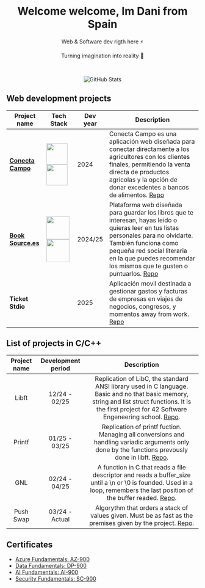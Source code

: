 <!-- Proudly created with GPRM ( https://gprm.itsvg.in ) -->
<h1 align="center"> Welcome welcome, Im Dani from Spain</br></h1>

<p align="center">Web & Software dev rigth here ⚡</p>
<p align="center">Turning imagination into reality 🚀</p>
<p align="center">
  <a href="https://danipoal.com" target="_blank"><img alt="" src="https://img.shields.io/badge/Portfolio-000?logo=vercel&logoColor=yellow&style=for-the-badge" style="vertical-align:center" /></a>
  <a href="https://linkedin.com/in/danipoal" target="_blank"><img alt="" src="https://img.shields.io/badge/LinkedIn-000?logo=linkedin&logoColor=0A66C2&style=for-the-badge" style="vertical-align:center" /></a>
</p>
<p align="center">
    <img src="https://github-readme-stats.vercel.app/api/top-langs/?username=danipoal&theme=react&hide_border=false&include_all_commits=true&count_private=false&layout=compact" alt="GitHub Stats">
  </p>

## Web development projects

| Project name | Tech Stack | Dev year | Description |
|-------------|-------|----------|-------------|
| **[Conecta Campo](https://campo.danipoal.com)** | <div> <img src="https://danipoal.com/js/svgs/react-icon.svg" width="55"> <img src="https://danipoal.com/js/svgs/spring.svg" width="55">  </div>| 2024 | Conecta Campo es una aplicación web diseñada para conectar directamente a los agricultores con los clientes finales, permitiendo la venta directa de productos agrícolas y la opción de donar excedentes a bancos de alimentos. [Repo](https://github.com/cnievaslozano/ConectaCampo) |
| **[Book Source.es](https://book.danipoal.com)** |<img src="https://danipoal.com/js/svgs/csharp.svg" width="60"> <img src="https://danipoal/js/svgs/asp.svg" width="60"> | 2024/25 | Plataforma web diseñada para guardar los libros que te interesan, hayas leído o quieras leer en tus listas personales para no olvidarte. También funciona como pequeña red social literaria en la que puedes recomendar los mismos que te gusten o puntuarlos. [Repo](https://github.com/Tihersarc/book-source) |
| **Ticket Stdio** | | 2025 | Aplicación movil destinada a gestionar gastos y facturas de empresas en viajes de negocios, congresos, y momentos away from work. [Repo](https://github.com/Stdio-Lab/ticket-stdio) |


## List of projects in С/C++
| Project name | Development period | Description |
|:------------:|:------------------:|:-----------:|
| Libft | 12/24 - 02/25 | Replication of LibC, the standard ANSI library used in C language. Basic and no that basic memory, string and list struct functions. It is the first project for 42 Software Engeneering school. [Repo](https://github.com/danipoal/Libft). |
| Printf | 01/25 - 03/25 | Replication of printf fuction. Managing all conversions and handling variadic arguments only done by the functions prevously done in libft. [Repo](https://github.com/danipoal/Printf). |
| GNL | 02/24 - 04/25 | A function in C that reads a file descriptor and reads a buffer_size until a \n or \0 is founded. Used in a loop, remembers the last position of the buffer readed. [Repo](https://github.com/danipoal/GNL). |
| Push Swap | 03/24 - Actual | Algorythm that orders a stack of values given. Must be as fast as the premises given by the project. [Repo](https://github.com/danipoal/push_swap). |



## Certificates 
- [Azure Fundamentals: AZ-900](https://www.credly.com/badges/5d200f84-d39c-41c5-91e0-157e4e190fd1)
- [Data Fundamentals: DP-900](https://www.credly.com/badges/734a3f03-11e1-45ca-935d-74424bc9e4a5)
- [AI Fundamentals: AI-900](https://www.credly.com/badges/a2235404-f225-4bd6-a5cc-19976fe279ae)
- [Security Fundamentals: SC-900](https://www.credly.com/badges/84eb1ddc-3653-4568-b23f-3fcd488f63a5)
